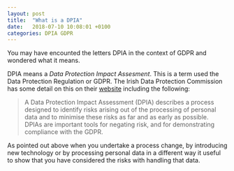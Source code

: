```yaml
---
layout: post
title:  "What is a DPIA"
date:   2018-07-10 10:08:01 +0100
categories: DPIA GDPR
---
```


You may have encounted the letters DPIA in the context of GDPR and wondered what it means.

DPIA means a *Data Protection Impact Assesment*. This is a term used the Data Protection Regulation or GDPR. The Irish Data Protection Commission has some detail on this on their [website](http://gdprandyou.ie/data-protection-impact-assessments-dpia/#what-is-a-data-protection-impact-assessment) including the following:

> A Data Protection Impact Assessment (DPIA) describes a process designed to identify risks arising out of the processing of personal data and to minimise these risks as far and as early as possible. DPIAs are important tools for negating risk, and for demonstrating compliance with the GDPR.

As pointed out above when you undertake a process change, by introducing new technology or by processing personal data in a different way it useful to show that you have considered the risks with handling that data.
